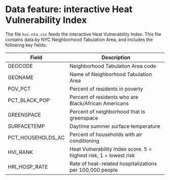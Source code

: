 # Data feature: interactive Heat Vulnerability Index

The file `hvi-nta.csv` feeds the interactive Heat Vulnerability Index. This file contains data by NYC Neighborhood Tabulation Area, and includes the following key fields:

| Field    | Description   |
|----------|---|
| GEOCODE  | Neighborhood Tabulation Area code  |
| GEONAME        | Name of Neighborhood Tabulation Area  |
| POV_PCT         | Percent of residents in poverty |
| PCT_BLACK_POP         | Percent of residents who are Black/African Americans  |
| GREENSPACE         | Percent of neighborhood that is greenspace  |
| SURFACETEMP         | Daytime summer surface temperature  |
| PCT_HOUSEHOLDS_AC         | Percent of households with air conditioning  |
| HVI_RANK         | Heat Vulnerability Index score. 5 = highest risk, 1 = lowest risk  |
| HRI_HOSP_RATE         | Rate of heat-related hospitalizations per 100,000 people  |

